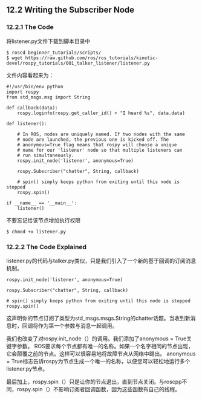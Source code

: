 ## 12.2 Writing the Subscriber Node
### 12.2.1 The Code
将listener.py文件下载到脚本目录中
```
$ roscd beginner_tutorials/scripts/
$ wget https://raw.github.com/ros/ros_tutorials/kinetic-devel/rospy_tutorials/001_talker_listener/listener.py
```
文件内容看起来为：
```
#!/usr/bin/env python
import rospy
from std_msgs.msg import String

def callback(data):
    rospy.loginfo(rospy.get_caller_id() + "I heard %s", data.data)
    
def listener():

    # In ROS, nodes are uniquely named. If two nodes with the same
    # node are launched, the previous one is kicked off. The
    # anonymous=True flag means that rospy will choose a unique
    # name for our 'listener' node so that multiple listeners can
    # run simultaneously.
    rospy.init_node('listener', anonymous=True)

    rospy.Subscriber("chatter", String, callback)

    # spin() simply keeps python from exiting until this node is stopped
    rospy.spin()

if __name__ == '__main__':
    listener()
```
不要忘记给该节点增加执行权限
```
$ chmod +x listener.py
```
### 12.2.2 The Code Explained
listener.py的代码与talker.py类似，只是我们引入了一个新的基于回调的订阅消息机制。
```
rospy.init_node('listener', anonymous=True)

rospy.Subscriber("chatter", String, callback)

# spin() simply keeps python from exiting until this node is stopped
rospy.spin()
```
这声明你的节点订阅了类型为std_msgs.msgs.String的chatter话题。当收到新消息时，回调将作为第一个参数与消息一起调用。

我们也改变了对rospy.init_node（）的调用。我们添加了anonymous = True关键字参数。 ROS要求每个节点都有唯一的名称。如果一个名字相同的节点出现，它会颠覆之前的节点。这样可以很容易地将故障节点从网络中踢出。 anonymous = True标志告诉rospy为节点生成一个唯一的名称，以便您可以轻松地运行多个listener.py节点。

最后加上，rospy.spin（）只是让你的节点退出，直到节点关闭。与roscpp不同，rospy.spin（）不影响订阅者回调函数，因为这些函数有自己的线程。





